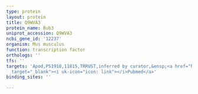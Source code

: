```yaml
---
type: protein
layout: protein
title: Q9WVA3
protein_name: Bub3
uniprot_accession: Q9WVA3
ncbi_gene_id: '12237'
organism: Mus musculus
function: transcription factor
orthologs: ''
tfs: ''
targets: 'Apod,P51910,11815,TRRUST,inferred by curator,&ensp;<a href="https://www.ncbi.nlm.nih.gov/pubmed/?term=20493910%5Buid%5D+OR+29087512%5Buid%5D"
  target="_blank"><i uk-icon="icon: link"></i>Pubmed</a>'
binding_sites: ''

---
```

